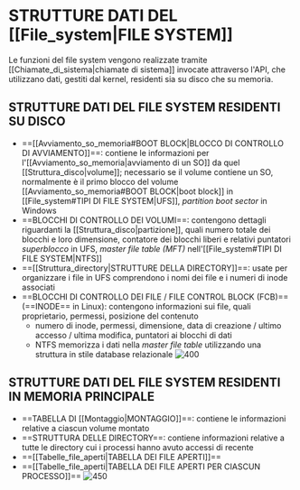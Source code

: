 # STRUTTURE DATI DEL [[File_system|FILE SYSTEM]]
Le funzioni del file system vengono realizzate tramite [[Chiamate_di_sistema|chiamate di sistema]] invocate attraverso l'API, che utilizzano dati, gestiti dal kernel, residenti sia su disco che su memoria.

## STRUTTURE DATI DEL FILE SYSTEM RESIDENTI SU DISCO
- ==[[Avviamento_so_memoria#BOOT BLOCK|BLOCCO DI CONTROLLO DI AVVIAMENTO]]==: contiene le informazioni per l'[[Avviamento_so_memoria|avviamento di un SO]] da quel [[Struttura_disco|volume]]; necessario se il volume contiene un SO, normalmente è il primo blocco del volume
	[[Avviamento_so_memoria#BOOT BLOCK|boot block]] in [[File_system#TIPI DI FILE SYSTEM|UFS]], _partition boot sector_ in Windows
- ==BLOCCHI DI CONTROLLO DEI VOLUMI==: contengono dettagli riguardanti la [[Struttura_disco|partizione]], quali numero totale dei blocchi e loro dimensione, contatore dei blocchi liberi e relativi puntatori
	_superblocco_ in UFS, _master file table (MFT)_ nell'[[File_system#TIPI DI FILE SYSTEM|NTFS]]
- ==[[Struttura_directory|STRUTTURE DELLA DIRECTORY]]==: usate per organizzare i file
	in UFS comprendono i nomi dei file e i numeri di inode associati
- ==BLOCCHI DI CONTROLLO DEI FILE / FILE CONTROL BLOCK (FCB)== (==INODE== in Linux): contengono informazioni sui file, quali proprietario, permessi, posizione del contenuto
	- numero di inode, permessi, dimensione, data di creazione / ultimo accesso / ultima modifica, puntatori ai blocchi di dati
	- NTFS memorizza i dati nella _master file table_ utilizzando una struttura in stile database relazionale
![400](fcb.png)

## STRUTTURE DATI DEL FILE SYSTEM RESIDENTI IN MEMORIA PRINCIPALE
- ==TABELLA DI [[Montaggio|MONTAGGIO]]==: contiene le informazioni relative a ciascun volume montato 
- ==STRUTTURA DELLE DIRECTORY==: contiene informazioni relative a tutte le directory cui i processi hanno avuto accessi di recente
- ==[[Tabelle_file_aperti|TABELLA DEI FILE APERTI]]==
- ==[[Tabelle_file_aperti|TABELLA DEI FILE APERTI PER CIASCUN PROCESSO]]==
![450](tabella_file.png)